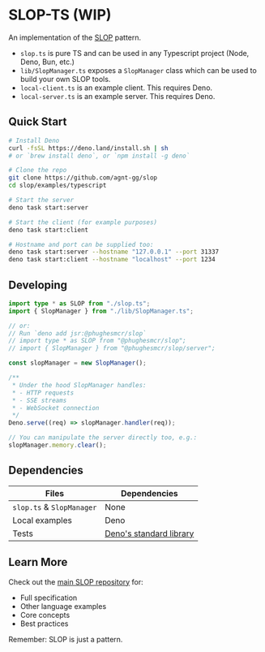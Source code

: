 # SLOP-TS (WIP)

An implementation of the [SLOP](https://github.com/agnt-gg/slop) pattern.

- `slop.ts` is pure TS and can be used in any Typescript project (Node, Deno, Bun, etc.)
- `lib/SlopManager.ts` exposes a `SlopManager` class which can be used to build your own SLOP tools.
- `local-client.ts` is an example client. This requires Deno.
- `local-server.ts` is an example server. This requires Deno.

## Quick Start

```bash
# Install Deno
curl -fsSL https://deno.land/install.sh | sh
# or `brew install deno`, or `npm install -g deno`

# Clone the repo
git clone https://github.com/agnt-gg/slop
cd slop/examples/typescript

# Start the server
deno task start:server

# Start the client (for example purposes)
deno task start:client

# Hostname and port can be supplied too:
deno task start:server --hostname "127.0.0.1" --port 31337
deno task start:client --hostname "localhost" --port 1234
```

## Developing

```typescript
import type * as SLOP from "./slop.ts";
import { SlopManager } from "./lib/SlopManager.ts";

// or:
// Run `deno add jsr:@phughesmcr/slop`
// import type * as SLOP from "@phughesmcr/slop";
// import { SlopManager } from "@phughesmcr/slop/server";

const slopManager = new SlopManager();

/**
 * Under the hood SlopManager handles:
 * - HTTP requests
 * - SSE streams
 * - WebSocket connection
 */
Deno.serve((req) => slopManager.handler(req));

// You can manipulate the server directly too, e.g.:
slopManager.memory.clear();
```

## Dependencies

| Files | Dependencies |
| --- | --- |
| `slop.ts` &amp; `SlopManager`| None |
| Local examples | Deno |
| Tests | [Deno's standard library](https://jsr.io/@std/) |

## Learn More

Check out the [main SLOP repository](https://github.com/agnt-gg/slop) for:

- Full specification
- Other language examples
- Core concepts
- Best practices

Remember: SLOP is just a pattern.
